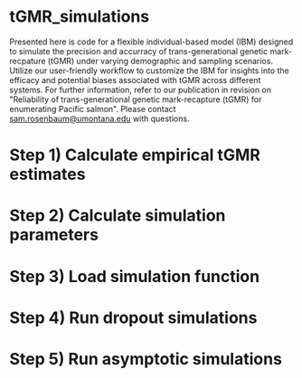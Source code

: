 # tGMR_simulations
Presented here is code for a flexible individual-based model (IBM) designed to simulate the precision and accurracy of trans-generational genetic mark-recpature (tGMR) under varying demographic and sampling scenarios. Utilize our user-friendly workflow to customize the IBM for insights into the efficacy and potential biases associated with tGMR across different systems. For further information, refer to our publication in revision on "Reliability of trans-generational genetic mark-recapture (tGMR) for enumerating Pacific salmon". Please contact sam.rosenbaum@umontana.edu with questions.


# Step 1) Calculate empirical tGMR estimates
# Step 2) Calculate simulation parameters
# Step 3) Load simulation function
# Step 4) Run dropout simulations
# Step 5) Run asymptotic simulations
